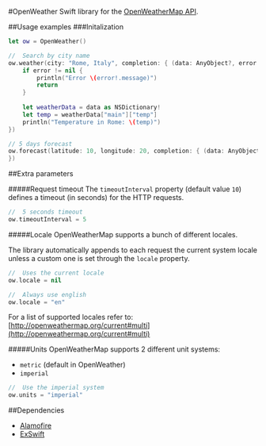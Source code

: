 #OpenWeather
Swift library for the [OpenWeatherMap API](http://openweathermap.org/api).

##Usage examples
###Initalization
```swift
let ow = OpenWeather()

//	Search by city name
ow.weather(city: "Rome, Italy", completion: { (data: AnyObject?, error: NSError?) -> Void in
	if error != nil {
		println("Error \(error!.message)")
		return
	}
	
	let weatherData = data as NSDictionary!
	let temp = weatherData["main"]["temp"]
	println("Temperature in Rome: \(temp)")
})

// 5 days forecast
ow.forecast(latitude: 10, longitude: 20, completion: { (data: AnyObject?, error: NSError?) -> Void in
})
```

##Extra parameters

#####Request timeout
The `timeoutInterval` property (default value `10`) defines a timeout (in seconds) for the HTTP requests.

```swift
//	5 seconds timeout
ow.timeoutInterval = 5
```

#####Locale
OpenWeatherMap supports a bunch of different locales. 

The library automatically appends to each request the current system locale unless a custom one is set through the `locale` property.

```swift
//	Uses the current locale
ow.locale = nil

//	Always use english
ow.locale = "en"
```

For a list of supported locales refer to: [http://openweathermap.org/current#multi](http://openweathermap.org/current#multi)

#####Units
OpenWeatherMap supports 2 different unit systems:

* `metric` (default in OpenWeather)
* `imperial`

```swift
//	Use the imperial system
ow.units = "imperial"
```

##Dependencies
* [Alamofire](https://github.com/Alamofire/Alamofire)
* [ExSwift](https://github.com/pNre/ExSwift)
